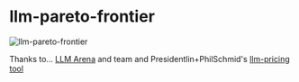 # llm-pareto-frontier

![llm-pareto-frontier](https://github.com/winston-bosan/llm-pareto-frontier/blob/main/screnshot.png)

Thanks to...
[LLM Arena](https://huggingface.co/spaces/lmarena-ai/chatbot-arena-leaderboard) and team
and Presidentlin+PhilSchmid's [llm-pricing tool](https://huggingface.co/spaces/Presidentlin/llm-pricing-calculator)
